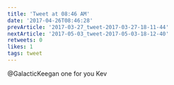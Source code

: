 ```yaml
---
title: 'Tweet at 08:46 AM'
date: '2017-04-26T08:46:28'
prevArticle: '2017-03-27_tweet-2017-03-27-18-11-44'
nextArticle: '2017-05-03_tweet-2017-05-03-18-12-40'
retweets: 0
likes: 1
tags: tweet
---
```

@GalacticKeegan one for you Kev
